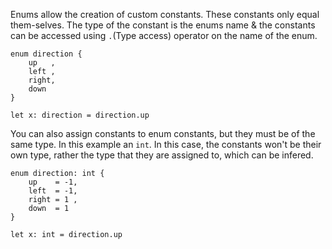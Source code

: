 Enums allow the creation of custom constants. These constants only equal them-selves. The type of the constant is the enums name & the constants can be accessed using `.`(Type access) operator on the name of the enum.
```
enum direction {
    up   ,
    left ,
    right,
    down
}

let x: direction = direction.up
```

You can also assign constants to enum constants, but they must be of the same type. In this example an `int`. In this case, the constants won't be their own type, rather the type that they are assigned to, which can be infered.
```
enum direction: int {
    up    = -1,
    left  = -1,
    right = 1 ,
    down  = 1
}

let x: int = direction.up
```
